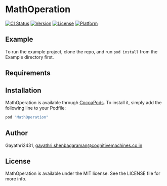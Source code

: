 # MathOperation

[![CI Status](http://img.shields.io/travis/Gayathri2431/MathOperation.svg?style=flat)](https://travis-ci.org/Gayathri2431/MathOperation)
[![Version](https://img.shields.io/cocoapods/v/MathOperation.svg?style=flat)](http://cocoapods.org/pods/MathOperation)
[![License](https://img.shields.io/cocoapods/l/MathOperation.svg?style=flat)](http://cocoapods.org/pods/MathOperation)
[![Platform](https://img.shields.io/cocoapods/p/MathOperation.svg?style=flat)](http://cocoapods.org/pods/MathOperation)

## Example

To run the example project, clone the repo, and run `pod install` from the Example directory first.

## Requirements

## Installation

MathOperation is available through [CocoaPods](http://cocoapods.org). To install
it, simply add the following line to your Podfile:

```ruby
pod "MathOperation"
```

## Author

Gayathri2431, gayathri.shenbagaraman@cognitivemachines.co.in

## License

MathOperation is available under the MIT license. See the LICENSE file for more info.
